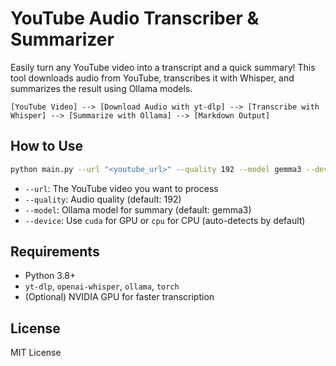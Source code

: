 # YouTube Audio Transcriber & Summarizer

Easily turn any YouTube video into a transcript and a quick summary! This tool downloads audio from YouTube, transcribes it with Whisper, and summarizes the result using Ollama models.

```
[YouTube Video] --> [Download Audio with yt-dlp] --> [Transcribe with Whisper] --> [Summarize with Ollama] --> [Markdown Output]
```

## How to Use
```sh
python main.py --url "<youtube_url>" --quality 192 --model gemma3 --device cuda
```

- `--url`: The YouTube video you want to process
- `--quality`: Audio quality (default: 192)
- `--model`: Ollama model for summary (default: gemma3)
- `--device`: Use `cuda` for GPU or `cpu` for CPU (auto-detects by default)

## Requirements
- Python 3.8+
- `yt-dlp`, `openai-whisper`, `ollama`, `torch`
- (Optional) NVIDIA GPU for faster transcription

## License
MIT License
